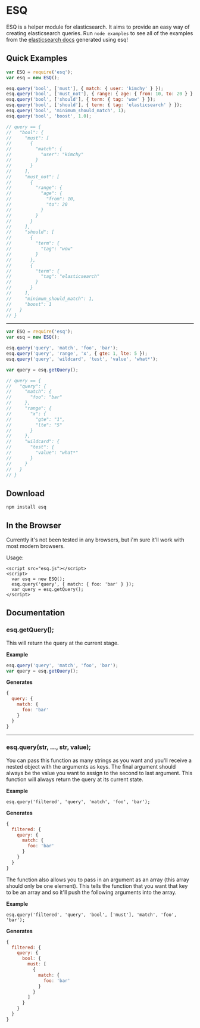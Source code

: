 # ESQ

ESQ is a helper module for elasticsearch. It aims to provide an easy way of creating elasticsearch queries. Run `node examples` to see all of the examples from the [elasticsearch docs](http://www.elasticsearch.org/guide/en/elasticsearch/reference/current/query-dsl-queries.html) generated using esq!

## Quick Examples

```javascript
var ESQ = require('esq');
var esq = new ESQ();

esq.query('bool', ['must'], { match: { user: 'kimchy' } });
esq.query('bool', ['must_not'], { range: { age: { from: 10, to: 20 } } });
esq.query('bool', ['should'], { term: { tag: 'wow' } });
esq.query('bool', ['should'], { term: { tag: 'elasticsearch' } });
esq.query('bool', 'minimum_should_match', 1);
esq.query('bool', 'boost', 1.0);

// query == {
//   "bool": {
//     "must": [
//       {
//         "match": {
//           "user": "kimchy"
//         }
//       }
//     ],
//     "must_not": [
//       {
//         "range": {
//           "age": {
//             "from": 10,
//             "to": 20
//           }
//         }
//       }
//     ],
//     "should": [
//       {
//         "term": {
//           "tag": "wow"
//         }
//       },
//       {
//         "term": {
//           "tag": "elasticsearch"
//         }
//       }
//     ],
//     "minimum_should_match": 1,
//     "boost": 1
//   }
// }
```
---
```javascript
var ESQ = require('esq');
var esq = new ESQ();

esq.query('query', 'match', 'foo', 'bar');
esq.query('query', 'range', 'x', { gte: 1, lte: 5 });
esq.query('query', 'wildcard', 'test', 'value', 'what*');

var query = esq.getQuery();

// query == {
//   "query": {
//     "match": {
//       "foo": "bar"
//     },
//     "range": {
//       "x": {
//         "gte": "1",
//         "lte": "5"
//       }
//     },
//     "wildcard": {
//       "test": {
//         "value": "what*"
//       }
//     }
//   }
// }
```

## Download

```
npm install esq
```

## In the Browser

Currently it's not been tested in any browsers, but i'm sure it'll work with most modern browsers.

Usage:
```
<script src="esq.js"></script>
<script>
  var esq = new ESQ();
  esq.query('query', { match: { foo: 'bar' } });
  var query = esq.getQuery();
</script>
```

## Documentation

### esq.getQuery();
This will return the query at the current stage.

__Example__
```javascript
esq.query('query', 'match', 'foo', 'bar');
var query = esq.getQuery();
```

__Generates__
```javascript
{
  query: {
    match: {
      foo: 'bar'
    }
  }
}
```

---

### esq.query(str, ..., str, value);
You can pass this function as many strings as you want and you'll receive a nested object with the arguments as keys. The final argument should always be the value you want to assign to the second to last argument. This function will always return the query at its current state.

__Example__
```
esq.query('filtered', 'query', 'match', 'foo', 'bar');
```

__Generates__
```javascript
{
  filtered: {
    query: {
      match: {
        foo: 'bar'
      }
    }
  }
}
```

The function also allows you to pass in an argument as an array (this array should only be one element). This tells the function that you want that key to be an array and so it'll push the following arguments into the array.

__Example__
```
esq.query('filtered', 'query', 'bool', ['must'], 'match', 'foo', 'bar');
```

__Generates__
```javascript
{
  filtered: {
    query: {
      bool: {
        must: [
          {
            match: {
              foo: 'bar'
            }
          }
        ]
      }
    }
  }
}
```
